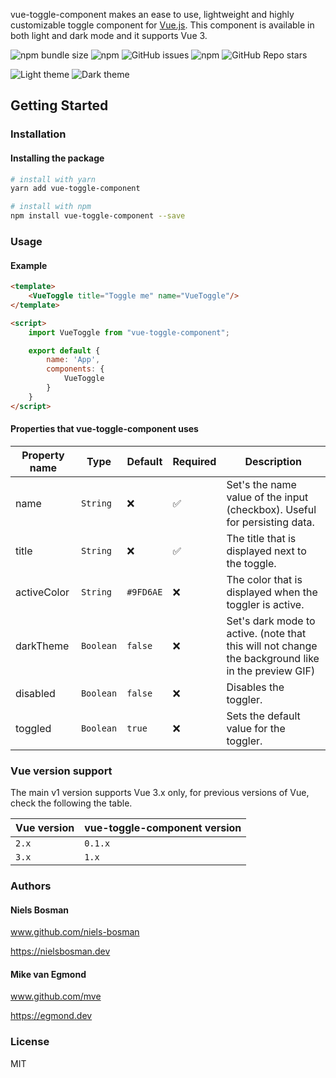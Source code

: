 vue-toggle-component makes an ease to use, lightweight and highly customizable toggle component for [Vue.js](https://vuejs.org/). This component is available in both light and dark mode and it supports Vue 3.

![npm bundle size](https://img.shields.io/bundlephobia/min/vue-toggle-component)
![npm](https://img.shields.io/npm/dt/vue-toggle-component)
![GitHub issues](https://img.shields.io/github/issues/niels-bosman/vue-toggle-component)
![npm](https://img.shields.io/npm/v/vue-toggle-component)
![GitHub Repo stars](https://img.shields.io/github/stars/niels-bosman/vue-toggle-component?style=social)

![Light theme](https://user-images.githubusercontent.com/25898715/116152862-c273f400-a6e6-11eb-8b4d-1017b92d14a5.gif)
![Dark theme](https://user-images.githubusercontent.com/25898715/116152879-c7d13e80-a6e6-11eb-87b3-9b606184ba1e.gif)

## Getting Started
### Installation
#### Installing the package
```sh
# install with yarn
yarn add vue-toggle-component

# install with npm
npm install vue-toggle-component --save
```

### Usage
#### Example
```html
<template>
    <VueToggle title="Toggle me" name="VueToggle"/>
</template>

<script>
    import VueToggle from "vue-toggle-component";

    export default {
        name: 'App',
        components: {
            VueToggle
        }
    }
</script>
```

#### Properties that vue-toggle-component uses
| Property name | Type      | Default   | Required |Description                                                                                         |
| ------------- | --------- | --------- | -------- | -------------------------------------------------------------------------------------------------- |
| name          | `String`  | ❌         | ✅️        | Set's the name value of the input (checkbox). Useful for persisting data.                          |
| title         | `String`  | ❌         | ✅        | The title that is displayed next to the toggle.                                                    |
| activeColor   | `String`  | `#9FD6AE` | ❌        | The color that is displayed when the toggler is active.                                            |
| darkTheme     | `Boolean` | `false`   | ❌        | Set's dark mode to active. (note that this will not change the background like in the preview GIF) |
| disabled      | `Boolean` | `false`   | ❌        | Disables the toggler.                                                                              |
| toggled       | `Boolean` | `true`    | ❌        | Sets the default value for the toggler.                                                            |

### Vue version support
The main v1 version supports Vue 3.x only, for previous versions of Vue, check the following the table.

| Vue version | vue-toggle-component version |
| ----------- | ---------------------------- |
| `2.x`       | `0.1.x`                      |
| `3.x`       | `1.x`                        |

### Authors
#### Niels Bosman
www.github.com/niels-bosman

https://nielsbosman.dev

#### Mike van Egmond
www.github.com/mve

https://egmond.dev

### License
MIT
